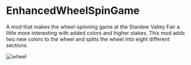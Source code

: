 # EnhancedWheelSpinGame

A mod that makes the wheel-spinning game at the Stardew Valley Fair a little more interesting with added colors and higher stakes. This mod adds two new colors to the wheel and splits the wheel into eight different sections.

![wheel](https://user-images.githubusercontent.com/89731307/198812789-3f3516a0-24bd-4235-a561-79bde208eb8b.png)
